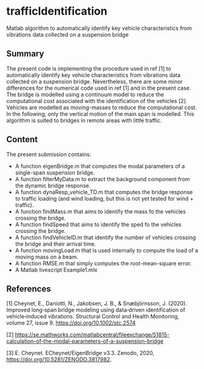 # trafficIdentification
Matlab algorithm to automatically identify key vehicle characteristics from vibrations data collected on a suspension bridge

## Summary

The present code is implementing the procedure used in ref [1] to automatically identify key vehicle characteristics from vibrations data collected on a suspension bridge. Nevertheless, there are some minor differences for the numerical code used in ref [1] and in the present case. The bridge is modelled using a continuum model to reduce the computational cost associated with the identification of the vehicles [2]. Vehicles are modelled as moving-masses to reduce the computational cost. In the following, only the vertical motion of the main span is modelled. This algorithm is suited to bridges in remote areas with little traffic.


 
## Content
The present submission contains:
  - A function eigenBridge.m that computes the modal parameters of a single-span suspension bridge.
  - A function filterMyData.m to extract the background component from the dynamic bridge response.
  - A function dynaResp_vehicle_TD.m that computes the bridge response to traffic loading (and wind loading, but this is not yet tested for wind + traffic).
  - A function findMass.m that aims to identify the mass fo the vehicles crossing the bridge.
  - A function findSpeed that aims to identify the sped fo the vehicles crossing the bridge.
  - A function findVehicleID.m that identify the number of vehicles crossing the bridge and their arrival time.
  - A function movingLoad.m that is used internally to compute the load of a moving mass on a beam.
  - A function RMSE.m that simply computes the root-mean-square error.
  - A Matlab livescript Example1.mlx 
  
## References
[1] Cheynet, E., Daniotti, N., Jakobsen,  J. B., & Snæbjörnsson, J. (2020). Improved long‐span bridge modeling using data‐driven identification of vehicle‐induced vibrations. Structural Control and Health Monitoring, volume 27, issue 9.  https://doi.org/10.1002/stc.2574

[2]  https://se.mathworks.com/matlabcentral/fileexchange/51815-calculation-of-the-modal-parameters-of-a-suspension-bridge

[3]  E.  Cheynet. ECheynet/EigenBridge v3.3. Zenodo, 2020,  https://doi.org/10.5281/ZENODO.3817982.
